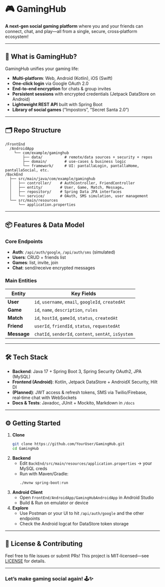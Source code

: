 # 🎮 GamingHub

**A next‑gen social gaming platform** where you and your friends can connect, chat, and play—all from a single, secure, cross‑platform ecosystem!

---

## 🚀 What is GamingHub?

GamingHub unifies your gaming life:
- **Multi‑platform**: Web, Android (Kotlin), iOS (Swift)  
- **One‑click login** via Google OAuth 2.0  
- **End‑to‑end encryption** for chats & group invites  
- **Persistent sessions** with encrypted credentials (Jetpack DataStore on Android)  
- **Lightweight REST API** built with Spring Boot  
- **Library of social games** (“Impostors”, “Secret Santa 2.0”)  

---

## 🗂️ Repo Structure

```
/FrontEnd
  /AndroidApp
    └── com/example/gaminghub
        ├── data/          # remote/data sources + security + repos
        ├── domain/        # use‑cases & business logic
        └── framework/     # UI: pantallaLogin, pantallaHome, pantallaSocial, etc.
/BackEnd
  ├── src/main/java/com/example/gaminghub
  │   ├── controller/    # AuthController, FriendController
  │   ├── entity/        # User, Game, Match, Message…
  │   ├── repository/    # Spring Data JPA interfaces
  │   └── service/       # OAuth, SMS simulation, user management
  └── src/main/resources
      └── application.properties
```

---

## 📦 Features & Data Model

### Core Endpoints
- **Auth**: `/api/auth/google`, `/api/auth/sms` (simulated)  
- **Users**: CRUD + friends list  
- **Games**: list, invite, join  
- **Chat**: send/receive encrypted messages  

### Main Entities

| Entity       | Key Fields                                             |
| ------------ | ------------------------------------------------------ |
| **User**     | `id`, `username`, `email`, `googleId`, `createdAt`    |
| **Game**     | `id`, `name`, `description`, `rules`                  |
| **Match**    | `id`, `hostId`, `gameId`, `status`, `createdAt`       |
| **Friend**   | `userId`, `friendId`, `status`, `requestedAt`         |
| **Message**  | `chatId`, `senderId`, `content`, `sentAt`, `isSystem` |

---

## 🛠️ Tech Stack

- **Backend**: Java 17 + Spring Boot 3, Spring Security OAuth2, JPA (MySQL)  
- **Frontend (Android)**: Kotlin, Jetpack DataStore + AndroidX Security, Hilt DI  
- **(Planned)**: JWT access & refresh tokens, SMS via Twilio/Firebase, real‑time chat with WebSockets  
- **Docs & Tests**: Javadoc, JUnit + Mockito, Markdown in `/docs`

---

## ⚙️ Getting Started

1. **Clone**  
   ```bash
   git clone https://github.com/YourUser/GamingHub.git
   cd GamingHub
   ```
2. **Backend**  
   - Edit `BackEnd/src/main/resources/application.properties` → your MySQL creds  
   - Run with Maven/Gradle:  
     ```bash
     ./mvnw spring-boot:run
     ```
3. **Android Client**  
   - Open `FrontEnd/AndroidApp/GamingHubAndroidApp` in Android Studio  
   - Build & Run on emulator or device  
4. **Explore**  
   - Use Postman or your UI to hit `/api/auth/google` and the other endpoints  
   - Check the Android logcat for DataStore token storage  

---

## 📄 License & Contributing

Feel free to file issues or submit PRs! This project is MIT‑licensed—see [LICENSE](LICENSE) for details.

---

### Let’s make gaming social again! 🕹️✨
